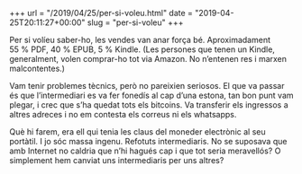 +++
url = "/2019/04/25/per-si-voleu.html"
date = "2019-04-25T20:11:27+00:00"
slug = "per-si-voleu"
+++

Per si volíeu saber-ho, les vendes van anar força bé. Aproximadament 55 % PDF, 40 % EPUB, 5 % Kindle. (Les persones que tenen un Kindle, generalment, volen comprar-ho tot via Amazon. No n’entenen res i marxen malcontentes.)

Vam tenir problemes tècnics, però no pareixien seriosos. El que va passar és que l’intermediari es va fer fonedís al cap d’una estona, tan bon punt vam plegar, i crec que s’ha quedat tots els bitcoins. Va transferir els ingressos a altres adreces i no em contesta els correus ni els whatsapps.

Què hi farem, era ell qui tenia les claus del moneder electrònic al seu portàtil. I jo sóc massa ingenu. Refotuts intermediaris. No se suposava que amb Internet no caldria que n’hi hagués cap i que tot seria meravellós? O simplement hem canviat uns intermediaris per uns altres?
